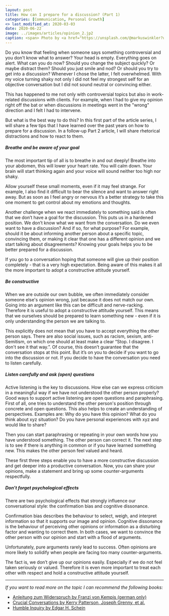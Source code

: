 ```yaml
---
layout: post
title: How can I prepare for a discussion? (Part 1)
categories: [Communication, Personal Growth]
<> last_modified_at: 2020-03-03
date: 2020-06-22
image: ../images/articles/opinion_2.jp2
caption: <span> Photo by <a href="https://unsplash.com/@markuswinkler?utm_source=unsplash&amp;utm_medium=referral&amp;utm_content=creditCopyText">Markus Winkler</a> on <a href="https://unsplash.com/?utm_source=unsplash&amp;utm_medium=referral&amp;utm_content=creditCopyText">Unsplash</a> </span>
---
```

Do you know that feeling when someone says something controversial and you don't know what to answer? Your head is empty. Everything goes on alert. What can you do now? Should you change the subject quickly? Or maybe distract them? Should you just smile and nod? Or should you try to get into a discussion? 
Whenever I chose the latter, I felt overwhelmed. With my voice turning shaky not only I did not feel my strongest self for an objective conversation but I did not sound neutral or convincing either.

This has happened to me not only with controversial topics but also in work-related discussions with clients. For example, when I had to give my opinion right off the bat or when discussions in meetings went in the "wrong" direction and I felt I had to intervene. 

But what is the best way to do this? In this first part of the article series, I will share a few tips that I have learned over the past years on how to prepare for a discussion. In a follow-up Part 2 article, I will share rhetorical distractions and how to react to them.

##### Breathe and be aware of your goal
The most important tip of all is to breathe in and out deeply! Breathe into your abdomen, this will lower your heart rate. You will calm down. Your brain will start thinking again and your voice will sound neither too high nor shaky.

Allow yourself these small moments, even if it may feel strange. For example, I also find it difficult to bear the silence and want to answer right away. But as soon as I feel angry or nervous it’s a better strategy to take this one moment to get control about my emotions and thoughts.

Another challenge when we react immediately to something said is often that we don’t have a goal for the discussion. This puts us in a hardened position. We don’t know what we want from the conversation. Do we even want to have a discussion? And if so, for what purpose? For example, should it be about informing another person about a specific topic, convincing them, or making it clear that one has a different opinion and we start talking about disagreements? Knowing your goals helps you to be better prepared for a discussion.

If you go to a conversation hoping that someone will give up their position completely - that is a very high expectation. Being aware of this makes it all the more important to adopt a constructive attitude yourself.

##### Be constructive
When we are outside our own bubble, we often immediately consider someone else's opinion wrong, just because it does not match our own. Going into an argument like this can be difficult and nerve-racking. Therefore it is useful to adopt a constructive attitude yourself. This means that we ourselves should be prepared to learn something new - even if it is only understanding the person we are talking to. 

This explicitly does not mean that you have to accept everything the other person says. There are also social issues, such as racism, sexism, anti-Semitism, on which one should at least make a clear “Stop. I disagree. I don't see it that way.”. Of course, this doesn’t guarantee that the conversation stops at this point. But it’s on you to decide if you want to go into the discussion or not. If you decide to have the conversation you need to listen carefully.

##### Listen carefully and ask (open) questions
Active listening is the key to discussions. How else can we express criticism in a meaningful way if we have not understood the other person properly?
Good ways to support active listening are open questions and paraphrasing. First of all, one tries to understand the other person's position through concrete and open questions. This also helps to create an understanding of perspectives. Examples are:  Why do you have this opinion? What do you think about xyz situation? Do you have personal experiences with xyz and would like to share?

Then you can start paraphrasing or repeating in your own words how you have understood something. The other person can correct it. The next step is to see if there is anything in common or if you have learned something new. This makes the other person feel valued and heard.

These first three steps enable you to have a more constructive discussion and get deeper into a productive conversation. Now, you can share your opinions, make a statement and bring up some counter-arguments respectfully.

##### Don’t forget psychological effects
There are two psychological effects that strongly influence our conversational style: the confirmation bias and cognitive dissonance.

Confirmation bias describes the behaviour to select, weigh, and interpret information so that it supports our image and opinion. Cognitive dissonance is the behaviour of perceiving other opinions or information as a disturbing factor and wanting to correct them. In both cases, we want to convince the other person with our opinion and start with a flood of arguments. 

Unfortunately, pure arguments rarely lead to success. Often opinions are more likely to solidify when people are facing too many counter-arguments. 

The fact is, we don’t give up our opinions easily. Especially if we do not feel taken seriously or valued. Therefore it is even more important to treat each other with respect and hold a constructive attitude yourself.

---

*If you want to read more on the topic I can recommend the following books:*

* [Anleitung zum Widerspruch by Franzi von Kempis (german only)](https://www.amazon.de/Anleitung-zum-Widerspruch-populistische-Verschw%C3%B6rungstheorien/dp/3442393558/ref=sr_1_1?__mk_de_DE=%C3%85M%C3%85%C5%BD%C3%95%C3%91&crid=3AWZ56LCRAJKB&dchild=1&keywords=anleitung+zum+widerspruch&qid=1591870473&sprefix=anleitung+zum+wi%2Caps%2C154&sr=8-1)
* [Crucial Conversations by Kerry Patterson, Joseph Grenny, et al.](https://www.amazon.com/-/de/Crucial-Conversations-Talking-Stakes-Second/dp/0071771328/ref=sr_1_1?__mk_de_DE=%C3%85M%C3%85%C5%BD%C3%95%C3%91&crid=2VBP3GWR53NS0&dchild=1&keywords=crucial+conversations&qid=1591870560&sprefix=crucial+%2Caps%2C225&sr=8-1)
* [Humble Inquiry by Edgar H. Schein](https://www.amazon.com/-/de/Humble-Inquiry-Gentle-Instead-Telling/dp/1609949811/ref=sr_1_1?__mk_de_DE=%C3%85M%C3%85%C5%BD%C3%95%C3%91&crid=2J40ECZ3AN09R&dchild=1&keywords=humble+inquiry&qid=1591870591&sprefix=HUMBLE+INQU%2Caps%2C267&sr=8-1)


